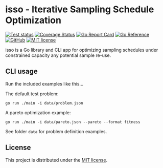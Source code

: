 # isso - Iterative Sampling Schedule Optimization

[![Test status](https://img.shields.io/github/actions/workflow/status/mlange-42/isso/tests.yml?branch=main&label=Tests&logo=github)](https://github.com/mlange-42/isso/actions/workflows/tests.yml)
[![Coverage Status](https://img.shields.io/coverallsCoverage/github/mlange-42/isso?logo=coveralls)](https://badge.coveralls.io/github/mlange-42/isso?branch=main)
[![Go Report Card](https://goreportcard.com/badge/github.com/mlange-42/isso)](https://goreportcard.com/report/github.com/mlange-42/isso)
[![Go Reference](https://img.shields.io/badge/reference-%23007D9C?logo=go&logoColor=white&labelColor=gray)](https://pkg.go.dev/github.com/mlange-42/isso)
[![GitHub](https://img.shields.io/badge/github-repo-blue?logo=github)](https://github.com/mlange-42/isso)
[![MIT license](https://img.shields.io/badge/MIT-brightgreen?label=license)](https://github.com/mlange-42/isso/blob/main/LICENSE)

isso is a Go library and CLI app for optimizing sampling schedules under constrained capacity any potential sample re-use.

## CLI usage

Run the included examples like this...

The default test problem:

```
go run ./main -i data/problem.json
```

A pareto optimization example:

```
go run ./main -i data/pareto.json --pareto --format fitness
```

See folder `data` for problem definition examples.

## License

This project is distributed under the [MIT license](./LICENSE).
